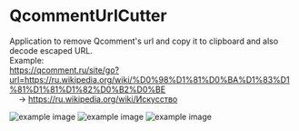 # QcommentUrlCutter
Application to remove Qcomment's url and copy it to clipboard and also decode escaped URL.\
Example:\
https://qcomment.ru/site/go?url=https://ru.wikipedia.org/wiki/%D0%98%D1%81%D0%BA%D1%83%D1%81%D1%81%D1%82%D0%B2%D0%BE \
&nbsp;&nbsp;&nbsp;&nbsp;-> https://ru.wikipedia.org/wiki/Искусство
  
  
![example image](https://i.ibb.co/LY00Cy4/Screenshot-2344.png)
![example image](https://i.ibb.co/Zg11fSs/Screenshot-2345.png)
![example image](https://i.ibb.co/DV0X5tC/Screenshot-2346.png)
